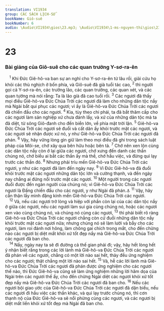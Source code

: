 ```yaml
---
translation: VI1934
group: CÁC SÁCH LỊCH-SỬ
bookName: Giô-suê 
bookNumber: 6
audio: \Audio\VI1934\gios\23.mp3; \Audio\VI1934\1-ms-nguyen-thi\gios\23.mp3
---
```


<div class="title"><h1>23</h1><h3>Bài giảng của Giô-suê cho các quan trưởng Y-sơ-ra-ên</h3></div>
<span class="verse gios_23_1"> <sup>1</sup> Khi Đức Giê-hô-va ban sự an nghỉ cho Y-sơ-ra-ên từ lâu rồi, giải cứu họ khỏi các thù nghịch ở bốn phía, và Giô-suê đã già tuổi tác cao, </span>
<span class="verse gios_23_2"><sup>2</sup> thì người gọi cả Y-sơ-ra-ên, các trưởng lão, các quan trưởng, các quan xét, và các quan tướng mà nói rằng: Ta là lão già đã cao tuổi rồi. </span>
<span class="verse gios_23_3"><sup>3</sup> Các ngươi đã thấy mọi điều Giê-hô-va Đức Chúa Trời các ngươi đã làm cho những dân tộc nầy mà Ngài bắt qui phục các ngươi; vì ấy là Giê-hô-va Đức Chúa Trời các ngươi đã chiến đấu cho các ngươi. </span>
<span class="verse gios_23_4"><sup>4</sup> Kìa, tùy theo chi phái, ta đã bắt thăm cấp cho các ngươi làm sản nghiệp xứ chưa đánh lấy, và xứ của những dân tộc mà ta đã diệt, từ sông Giô-đanh cho đến biển lớn, về phía mặt trời lặn. </span>
<span class="verse gios_23_5"><sup>5</sup> Giê-hô-va Đức Chúa Trời các ngươi sẽ đuổi và cất dân ấy khỏi trước mặt các ngươi, và các ngươi sẽ nhận được xứ nó, y như Giê-hô-va Đức Chúa Trời các ngươi đã phán. </span>
<span class="verse gios_23_6"><sup>6</sup> Vậy, hãy vững lòng gìn giữ làm theo mọi điều đã ghi trong sách luật pháp của Môi-se, chớ xây qua bên hữu hoặc bên tả. </span>
<span class="verse gios_23_7"><sup>7</sup> Chớ nên xen lộn cùng các dân tộc nầy còn ở lại giữa các ngươi, chớ xưng đến danh các thần chúng nó, chớ biểu ai bắt các thần ấy mà thề, chớ hầu việc, và đừng quì lạy trước các thần đó. </span>
<span class="verse gios_23_8"><sup>8</sup> Nhưng phải tríu mến Giê-hô-va Đức Chúa Trời các ngươi, y như các ngươi đã làm đến ngày nay. </span>
<span class="verse gios_23_9"><sup>9</sup> Vì Đức Giê-hô-va đã đuổi khỏi trước mặt các ngươi những dân tộc lớn và cường thạnh, và đến ngày nay chẳng ai đứng nổi trước mặt các ngươi. </span>
<span class="verse gios_23_10"><sup>10</sup> Một người trong các ngươi đuổi được đến ngàn người của chúng nó; vì Giê-hô-va Đức Chúa Trời các ngươi là Đấng chiến đấu cho các ngươi, y như Ngài đã phán.<a data-toggle="tooltip" data-placement="bottom" title="Phu 3:22; 32:30">⚓</a></span>
<span class="verse gios_23_11"><sup>11</sup> Vậy, hãy cẩn thận lấy mình đặng kính mến Giê-hô-va Đức Chúa Trời các ngươi. <br/></span>
<span class="verse gios_23_12"> <sup>12</sup> Vả, nếu các ngươi trở lòng và hiệp với phần còn lại của các dân tộc nầy ở giữa các ngươi, nếu các ngươi làm sui gia cùng chúng nó, hoặc các ngươi xen vào cùng chúng nó, và chúng nó cùng các ngươi, </span>
<span class="verse gios_23_13"><sup>13</sup> thì phải biết rõ ràng Giê-hô-va Đức Chúa Trời các ngươi chẳng còn cứ đuổi những dân tộc nầy khỏi trước mặt các ngươi nữa; nhưng chúng nó sẽ làm lưới và bẫy cho các ngươi, làm roi đánh nơi hông, làm chông gai chích trong mắt, cho đến chừng nào các ngươi bị diệt mất khỏi xứ tốt đẹp nầy mà Giê-hô-va Đức Chúa Trời các ngươi đã ban cho. <br/></span>
<span class="verse gios_23_14"> <sup>14</sup> Nầy, ngày nay ta sẽ đi đường cả thế gian phải đi; vậy, hãy hết lòng hết ý nhận biết rằng trong các lời lành mà Giê-hô-va Đức Chúa Trời các ngươi đã phán về các ngươi, chẳng có một lời nào sai hết, thảy đều ứng nghiệm cho các ngươi; thật chẳng một lời nào sai hết. </span>
<span class="verse gios_23_15"><sup>15</sup> Vả, hễ các lời lành mà Giê-hô-va Đức Chúa Trời các ngươi đã phán được ứng nghiệm cho các ngươi thế nào, thì Đức Giê-hô-va cũng sẽ làm ứng nghiệm những lời hăm dọa của Ngài trên các ngươi thế ấy, cho đến chừng Ngài diệt các ngươi khỏi xứ tốt đẹp nầy mà Giê-hô-va Đức Chúa Trời các ngươi đã ban cho. </span>
<span class="verse gios_23_16"><sup>16</sup> Nếu các ngươi bội giao ước của Giê-hô-va Đức Chúa Trời các ngươi đã dặn biểu, nếu các ngươi đi hầu việc các thần khác, và quì lạy trước chúng nó, thì cơn thạnh nộ của Đức Giê-hô-va sẽ nổi phừng cùng các ngươi, và các ngươi bị diệt mất liền khỏi xứ tốt đẹp mà Ngài đã ban cho. <br/></span>
